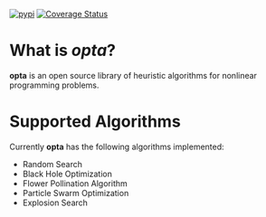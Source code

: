[![pypi](https://img.shields.io/pypi/v/opta?color=blue)](https://img.shields.io/pypi/v/opta?color=blue)
[![Coverage Status](https://coveralls.io/repos/github/wol4aravio/opta/badge.svg?branch=main)](https://coveralls.io/github/wol4aravio/opta?branch=main)

# What is _opta_?

**opta** is an open source library of heuristic algorithms for nonlinear programming problems.

# Supported Algorithms

Currently **opta** has the following algorithms implemented:

- Random Search
- Black Hole Optimization
- Flower Pollination Algorithm
- Particle Swarm Optimization
- Explosion Search

